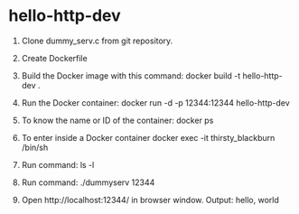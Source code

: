 # hello-http-dev

1. Clone dummy_serv.c from git repository.

2. Create Dockerfile

3. Build the Docker image with this command: 
docker build -t hello-http-dev .

4. Run the Docker container:
docker run -d -p  12344:12344 hello-http-dev

5. To know the name or ID of the container:
docker ps

6. To enter inside a Docker container
docker exec -it thirsty_blackburn /bin/sh

7. Run command:
ls -l

8. Run command:
./dummyserv 12344

9. Open http://localhost:12344/ in browser window. Output:
hello, world